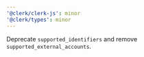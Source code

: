 ```yaml
---
'@clerk/clerk-js': minor
'@clerk/types': minor
---
```


Deprecate `supported_identifiers` and remove `supported_external_accounts`.
